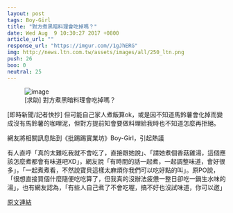 ```yaml
---
layout: post
tags: Boy-Girl
title: "對方煮黑暗料理會吃掉嗎？"
date: Wed Aug  9 10:30:27 2017 +0800
article_url: ""
response_url: "https://imgur.com//1gJhERG"
img: http://news.ltn.com.tw/assets/images/all/250_ltn.png
push: 26
boo: 0
neutral: 25
---
```


<figure>
<img src="http://news.ltn.com.tw/assets/images/all/250_ltn.png" alt="image">
<figcaption>
[求助] 對方煮黑暗料理會吃掉嗎？
</figcaption>
</figure>



[即時新聞/記者快抄] 但可能自己家人煮飯算ok，或是因不知道馬鈴薯會化掉而變成沒有馬鈴薯的咖哩泥，但對方提前知會要做料理給我時也不知道怎麼再拒絕。

網友將相關訊息貼到《批踢踢實業坊》Boy-Girl，引起熱議

有人直呼「真的太難吃我就不會吃了，直接跟她說」、「請她煮個香菇雞湯，這個應該怎麼煮都會有味道吧XD」，網友說「有時間的話一起煮，一起調整味道，會好很多」，「一起煮煮看，不然說寶貝這樣太麻煩你我們可以吃好點的叫」。原PO說，「很想直接買個什麼隨便吃吃算了，但我真的沒辦法疲憊一整日卻吃一鍋生水味的湯」，也有網友認為，「有些人自己煮了不會吃喔，搞不好也沒試味道，你可以邀」

<a href = "https://www.ptt.cc/bbs/Boy-Girl/M.1502245830.A.88D.html">原文連結</a>

